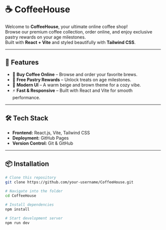 # ☕ CoffeeHouse

Welcome to **CoffeeHouse**, your ultimate online coffee shop!  
Browse our premium coffee collection, order online, and enjoy exclusive pastry rewards on your age milestones.  
Built with **React + Vite** and styled beautifully with **Tailwind CSS**.

---

## 🚀 Features
- 🛒 **Buy Coffee Online** – Browse and order your favorite brews.
- 🎂 **Free Pastry Rewards** – Unlock treats on age milestones.
- 🎨 **Modern UI** – A warm beige and brown theme for a cozy vibe.
- ⚡ **Fast & Responsive** – Built with React and Vite for smooth performance.

---

## 🛠️ Tech Stack
- **Frontend:** React.js, Vite, Tailwind CSS
- **Deployment:** GitHub Pages
- **Version Control:** Git & GitHub

---

## 📦 Installation
```bash
# Clone this repository
git clone https://github.com/your-username/CoffeeHouse.git

# Navigate into the folder
cd CoffeeHouse

# Install dependencies
npm install

# Start development server
npm run dev
